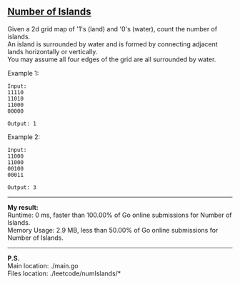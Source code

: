 <a href="https://leetcode.com/problems/number-of-islands/"><b>Number of Islands</b></a>
---
Given a 2d grid map of '1's (land) and '0's (water), count the number of islands.<br>
 An island is surrounded by water and is formed by connecting adjacent lands horizontally or vertically.<br>
 You may assume all four edges of the grid are all surrounded by water.

Example 1:
```
Input:
11110
11010
11000
00000

Output: 1
```

Example 2:
```
Input:
11000
11000
00100
00011

Output: 3
```

---
<b>My result:</b><br>
Runtime: 0 ms, faster than 100.00% of Go online submissions for Number of Islands.<br>
Memory Usage: 2.9 MB, less than 50.00% of Go online submissions for Number of Islands.

---
<b>P.S.</b><br>
Main location: ./main.go<br>
Files location: ./leetcode/numIslands/*
